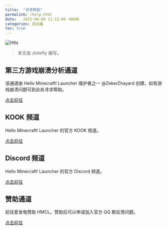 ```yaml
---
title:  "寻求帮助"
permalink: /help.html
date:   2023-08-09 11:12:00 +0800
categories: 启动器
toc: true
---
```


![Hits](https://hits.seeyoufarm.com/api/count/incr/badge.svg?url=https%3A%2F%2Fdocs.hmcl.net%2Fhelp.html&count_bg=%233E4245&title_bg=%233E4245&icon=&icon_color=%23E7E7E7&title=%F0%9F%91%80&edge_flat=false)

> 本文由 zkitefly 编写。

## 第三方游戏崩溃分析通道

该通道由 Hello Minecraft! Launcher 维护者之一 @ZekerZhayard 创建，如有游戏崩溃问题可到此处寻求帮助。

[点击前往](https://gitee.com/huanghongxun/HMCL/issues/I8VVWQ)

## KOOK 频道

Hello Minecraft! Launcher 的官方 KOOK 频道。

[点击前往](https://kook.top/Kx7n3t)

## Discord 频道

Hello Minecraft! Launcher 的官方 Discord 频道。

[点击前往](https://discord.gg/jVvC7HfM6U)

## 赞助通道

前往爱发电赞助 HMCL。赞助后可以申请加入官方 QQ 群反馈问题。

[点击前往](https://afdian.net/@huanghongxun)
